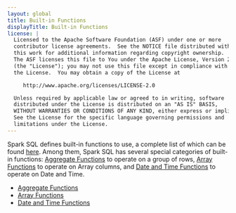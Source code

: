 ```yaml
---
layout: global
title: Built-in Functions
displayTitle: Built-in Functions
license: |
  Licensed to the Apache Software Foundation (ASF) under one or more
  contributor license agreements.  See the NOTICE file distributed with
  this work for additional information regarding copyright ownership.
  The ASF licenses this file to You under the Apache License, Version 2.0
  (the "License"); you may not use this file except in compliance with
  the License.  You may obtain a copy of the License at

     http://www.apache.org/licenses/LICENSE-2.0

  Unless required by applicable law or agreed to in writing, software
  distributed under the License is distributed on an "AS IS" BASIS,
  WITHOUT WARRANTIES OR CONDITIONS OF ANY KIND, either express or implied.
  See the License for the specific language governing permissions and
  limitations under the License.
---
```


Spark SQL defines built-in functions to use, a complete list of which can be found [here](api/sql/). Among them, Spark SQL has several special categories of built-in functions: [Aggregate Functions](sql-ref-functions-builtin-aggregate.html) to operate on a group of rows, [Array Functions](sql-ref-functions-builtin-array.html) to operate on Array columns, and [Date and Time Functions](sql-ref-functions-builtin-date-time.html) to operate on Date and Time.

 * [Aggregate Functions](sql-ref-functions-builtin-aggregate.html)
 * [Array Functions](sql-ref-functions-builtin-array.html)
 * [Date and Time Functions](sql-ref-functions-builtin-date-time.html)
